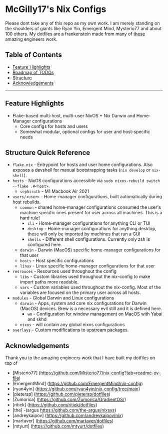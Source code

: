 # McGilly17's Nix Configs

Please dont take any of this repo as my own work. I am merely standing on the shoulders of giants like Ryan Yin, Emergent Mind, Mysterio77 and about 100 others. My dotfiles are a frankenstein made from many of [these](#acknowledgements) amazing engineers work.

## Table of Contents

- [Feature Highlights](#feature-highlights)
- [Roadmap of TODOs](TODO.md)
- [Structure](#structure-quick-reference)
- [Acknowledgements](#acknowledgements)

---

## Feature Highlights

- Flake-based multi-host, multi-user NixOS + Nix Darwin and Home-Manager configurations
  - Core configs for hosts and users
  - Somewhat modular, optional configs for user and host-specific needs

## Structure Quick Reference

- `flake.nix` - Entrypoint for hosts and user home configurations. Also exposes a devshell for  manual bootstrapping tasks (`nix develop` or `nix-shell`).
- `hosts` - NixOS configurations accessible via `sudo nixos-rebuild switch --flake .#<host>`.
  - `sephiroth` - M1 Macbook Air 2021
- `users/<user>` - Home-manager configurations, built automatically during host rebuilds.
  - `common` - shared home-manager configurations consumed the user's machine specific ones present for user across all machines. This is a hard rule!
    - `cli` - Home-manager configurations for anything CLI or TUI
    - `desktop` - Home-manager configurations for anything desktop, these will only be imported by machines that run a GUI
    - `shells` - Different shell configurations. Currently only zsh is configured here.
  - `darwin` - Darwin (MacOS) specific home-manager configurations for that user
  - `hosts` - Host specific configurations
  - `linux` - Linux specific home-manager configurations for that user
- `resrouces` - Resources used throughout the config
  - `libs` - Custom libraries used throughout the nix-config to make import paths more readable.
  - `vars` - Custom variables used throughout the nix-config. Most of the variables are focused on the primary user across all hosts.
- `modules` - Global Darwin and Linux configurations
  - `darwin` - Apps, system and core nix configurations for Darwin (MacOS) devices. Brew is a necessary evil still and it is defined here.
    - `wm` - Configuration for window management on MacOS with Yabai and skhd
  - `nixos` - will contain any global nixos configurations
- `overlays` - Custom modifications to upstream packages.

## Acknowledgements

Thank you to the amazing engineers work that I have built my dotfiles on top of

- [Misterio77]  (<https://github.com/Misterio77/nix-config?tab=readme-ov-file>)
- [EmergentMind]  (<https://github.com/EmergentMind/nix-config>)
- [ryan4yin]  (<https://github.com/ryan4yin/nix-config/tree/main>)
- [pietersp]  (<https://github.com/pietersp/dotfiles>)
- [Zumorica]  (<https://github.com/Zumorica/GradientOS/>)
- [ritiek]  (<https://github.com/ritiek/dotfiles>)
- [the] -(argus <https://github.com/the-argus/nixsys>)
- [andreykaipov]  (<https://github.com/andreykaipov/nix>)
- [martaver]  (<https://github.com/martaver/dotfiles>)
- [mtyurt]  (<https://github.com/mtyurt/dotfiles>)

